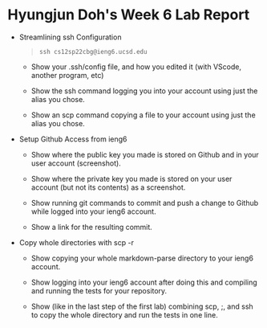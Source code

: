 # Hyungjun Doh's Week 6 Lab Report
* Streamlining ssh Configuration  
    > ``ssh cs12sp22cbg@ieng6.ucsd.edu  ``
    * Show your .ssh/config file, and how you edited it (with VScode, another program, etc)  

    * Show the ssh command logging you into your account using just the alias you chose.  

    * Show an scp command copying a file to your account using just the alias you chose.  

* Setup Github Access from ieng6  
    * Show where the public key you made is stored on Github and in your user account (screenshot).  

    * Show where the private key you made is stored on your user account (but not its contents) as a screenshot.  

    * Show running git commands to commit and push a change to Github while logged into your ieng6 account.  

    * Show a link for the resulting commit.  

* Copy whole directories with scp -r  
    * Show copying your whole markdown-parse directory to your ieng6 account.  

    * Show logging into your ieng6 account after doing this and compiling and running the tests for your repository.  

    * Show (like in the last step of the first lab) combining scp, ;, and ssh to copy the whole directory and run the tests in one line.  

